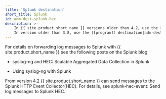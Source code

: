 ```yaml
---
title: 'Splunk destination'
short_title: Splunk
id: adm-dest-splunk-hec
description: >-
    In {{ site.product.short_name }} versions older than 4.2, use the [[http() destination|adm-dest-http-nonjava]].  
    In version older than 3.8, use the [[program() destination|adm-dest-program]].
---
```


For details on forwarding log messages to Splunk with {{ site.product.short_name }} see the following posts on the Splunk blog:

* syslog-ng and HEC: Scalable Aggregated Data Collection in Splunk

* Using syslog-ng with Splunk

From version 4.2 {{ site.product.short_name }} can send messages to the Splunk HTTP Event Collector(HEC). For details, see splunk-hec-event: Send log messages to Splunk HEC.
